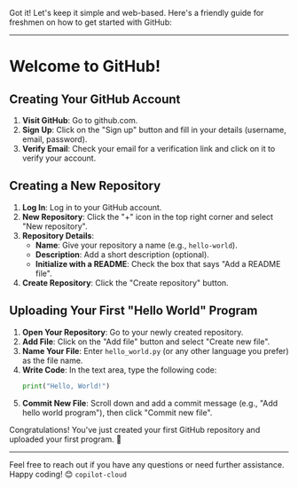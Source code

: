 Got it! Let's keep it simple and web-based. Here's a friendly guide for freshmen on how to get started with GitHub:

---

# Welcome to GitHub!

## Creating Your GitHub Account

1. **Visit GitHub**: Go to github.com.
2. **Sign Up**: Click on the "Sign up" button and fill in your details (username, email, password).
3. **Verify Email**: Check your email for a verification link and click on it to verify your account.

## Creating a New Repository

1. **Log In**: Log in to your GitHub account.
2. **New Repository**: Click the "+" icon in the top right corner and select "New repository".
3. **Repository Details**: 
   - **Name**: Give your repository a name (e.g., `hello-world`).
   - **Description**: Add a short description (optional).
   - **Initialize with a README**: Check the box that says "Add a README file".
4. **Create Repository**: Click the "Create repository" button.

## Uploading Your First "Hello World" Program

1. **Open Your Repository**: Go to your newly created repository.
2. **Add File**: Click on the "Add file" button and select "Create new file".
3. **Name Your File**: Enter `hello_world.py` (or any other language you prefer) as the file name.
4. **Write Code**: In the text area, type the following code:
   ```python
   print("Hello, World!")
   ```
5. **Commit New File**: Scroll down and add a commit message (e.g., "Add hello world program"), then click "Commit new file".

Congratulations! You've just created your first GitHub repository and uploaded your first program. 🎉

---

Feel free to reach out if you have any questions or need further assistance. Happy coding! 😊
```copilot-cloud```
